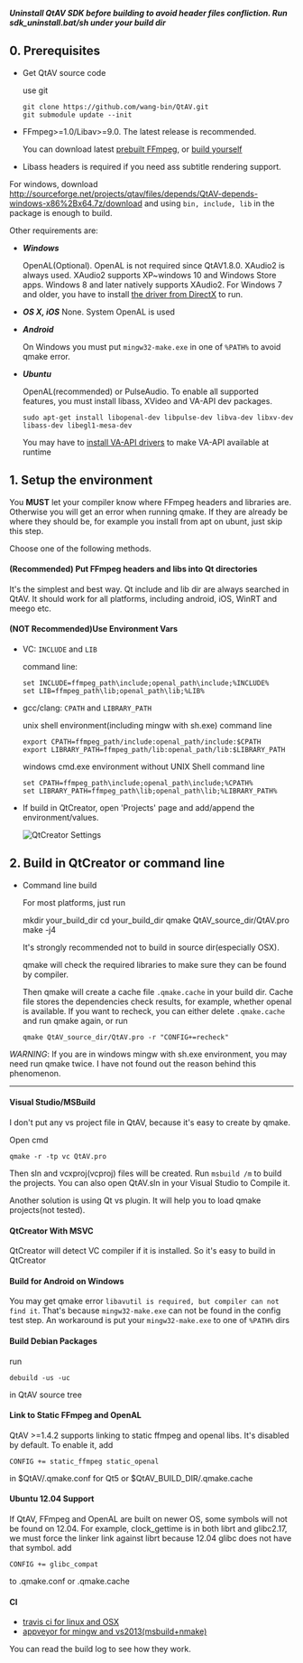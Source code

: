 ***Uninstall QtAV SDK before building to avoid header files confliction. Run sdk_uninstall.bat/sh under your build dir***

## 0. Prerequisites

- Get QtAV source code

  use git

      git clone https://github.com/wang-bin/QtAV.git
      git submodule update --init

- FFmpeg>=1.0/Libav>=9.0. The latest release is recommended.

  You can download latest [prebuilt FFmpeg](https://sourceforge.net/projects/qtav/files/depends), or [build yourself](https://github.com/wang-bin/build_ffmpeg/wiki)

- Libass headers is required if you need ass subtitle rendering support.

For windows, download http://sourceforge.net/projects/qtav/files/depends/QtAV-depends-windows-x86%2Bx64.7z/download and using `bin, include, lib` in the package is enough to build.

Other requirements are:

- ***Windows***

  OpenAL(Optional). OpenAL is not required since QtAV1.8.0. XAudio2 is always used. XAudio2 supports XP~windows 10 and Windows Store apps. Windows 8 and later natively supports XAudio2. For Windows 7 and older, you have to install [the driver from DirectX](http://sourceforge.net/projects/qtav/files/depends/DXSDK2010_XAudio2_redist.7z/download) to run.

- ***OS X, iOS*** None. System OpenAL is used
- ***Android***

  On Windows you must put `mingw32-make.exe` in one of `%PATH%` to avoid qmake error.

- ***Ubuntu***

  OpenAL(recommended) or PulseAudio. To enable all supported features, you must install libass, XVideo and VA-API dev packages.

      sudo apt-get install libopenal-dev libpulse-dev libva-dev libxv-dev libass-dev libegl1-mesa-dev

  You may have to [install VA-API drivers](https://github.com/wang-bin/QtAV/wiki/Hardware-Accelerated-Decoding#va-api) to make VA-API available at runtime


## 1. Setup the environment

You **MUST** let your compiler know where FFmpeg headers and libraries are. Otherwise you will get an error when running qmake. If they are already be where they should be, for example you install from apt on ubunt, just skip this step.

Choose one of the following methods.

#### (Recommended) Put FFmpeg headers and libs into Qt directories

It's the simplest and best way. Qt include and lib dir are always searched in QtAV. It should work for all platforms, including android, iOS, WinRT and meego etc.

#### (NOT Recommended)Use Environment Vars

- VC: `INCLUDE` and `LIB`

  command line:

      set INCLUDE=ffmpeg_path\include;openal_path\include;%INCLUDE%
      set LIB=ffmpeg_path\lib;openal_path\lib;%LIB%

- gcc/clang: `CPATH` and `LIBRARY_PATH`

  unix shell environment(including mingw with sh.exe) command line

      export CPATH=ffmpeg_path/include:openal_path/include:$CPATH
      export LIBRARY_PATH=ffmpeg_path/lib:openal_path/lib:$LIBRARY_PATH

  windows cmd.exe environment without UNIX Shell command line

      set CPATH=ffmpeg_path\include;openal_path\include;%CPATH%
      set LIBRARY_PATH=ffmpeg_path\lib;openal_path\lib;%LIBRARY_PATH%

- If build in QtCreator, open 'Projects' page and add/append the environment/values.

  ![QtCreator Settings](http://wang-bin.github.io/qtav.org/images/qtc-set.jpg "QtCreator Settings")


## 2. Build in QtCreator or command line
- Command line build

  For most platforms, just run

    mkdir your_build_dir
    cd your_build_dir
    qmake QtAV_source_dir/QtAV.pro
    make -j4

  It's strongly recommended not to build in source dir(especially OSX).  

  qmake will check the required libraries to make sure they can be found by compiler.

  Then qmake will create a cache file `.qmake.cache` in your build dir. Cache file stores the dependencies check results, for example, whether openal is available. If you want to recheck, you can either delete `.qmake.cache` and run qmake again, or run

      qmake QtAV_source_dir/QtAV.pro -r "CONFIG+=recheck"

_WARNING_: If you are in windows mingw with sh.exe environment, you may need run qmake twice. I have not found out the reason behind this phenomenon.


--------------------------------

#### Visual Studio/MSBuild

I don't put any vs project file in QtAV, because it's easy to create by qmake.  

Open cmd

    qmake -r -tp vc QtAV.pro

Then sln and vcxproj(vcproj) files will be created. Run `msbuild /m` to build the projects. You can also open QtAV.sln in your Visual Studio to Compile it. 

Another solution is using Qt vs plugin. It will help you to load qmake projects(not tested).


#### QtCreator With MSVC

QtCreator will detect VC compiler if it is installed. So it's easy to build in QtCreator

#### Build for Android on Windows

You may get qmake error `libavutil is required, but compiler can not find it`. That's because `mingw32-make.exe` can not be found in the config test step. An workaround is put your `mingw32-make.exe` to one of `%PATH%` dirs

#### Build Debian Packages

run

    debuild -us -uc

in QtAV source tree

#### Link to Static FFmpeg and OpenAL

QtAV >=1.4.2 supports linking to static ffmpeg and openal libs. It's disabled by default. To enable it, add

    CONFIG += static_ffmpeg static_openal

in $QtAV/.qmake.conf for Qt5 or $QtAV_BUILD_DIR/.qmake.cache

#### Ubuntu 12.04 Support

If QtAV, FFmpeg and OpenAL are built on newer OS, some symbols will not be found on 12.04. For example, clock_gettime is in both librt and glibc2.17, we must force the linker link against librt because 12.04 glibc does not have that symbol. add

    CONFIG += glibc_compat

to .qmake.conf or .qmake.cache

#### CI

- [travis ci for linux and OSX](https://travis-ci.org/wang-bin/QtAV)
- [appveyor for mingw and vs2013(msbuild+nmake)](https://ci.appveyor.com/project/wang-bin/qtav)

You can read the build log to see how they work.